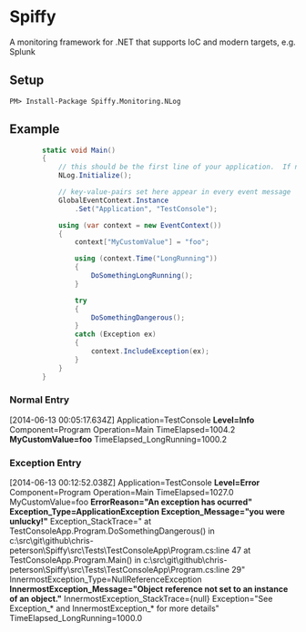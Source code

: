 # Spiffy
A monitoring framework for .NET that supports IoC and modern targets, e.g. Splunk

## Setup
`PM> Install-Package Spiffy.Monitoring.NLog`

## Example

```c#
        static void Main()
        {
            // this should be the first line of your application.  If not provided, the default behavior is to emit logs to the console.
            NLog.Initialize();

            // key-value-pairs set here appear in every event message
            GlobalEventContext.Instance
                .Set("Application", "TestConsole");

            using (var context = new EventContext())
            {
                context["MyCustomValue"] = "foo";

                using (context.Time("LongRunning"))
                {
                    DoSomethingLongRunning();
                }

                try
                {
                    DoSomethingDangerous();
                }
                catch (Exception ex)
                {
                    context.IncludeException(ex);
                }
            }
        }
```


### Normal Entry
[2014-06-13 00:05:17.634Z] Application=TestConsole **Level=Info** Component=Program Operation=Main TimeElapsed=1004.2 **MyCustomValue=foo** TimeElapsed_LongRunning=1000.2
 
 
### Exception Entry
[2014-06-13 00:12:52.038Z] Application=TestConsole **Level=Error** Component=Program Operation=Main TimeElapsed=1027.0 MyCustomValue=foo **ErrorReason="An exception has ocurred"** **Exception_Type=ApplicationException Exception_Message="you were unlucky!"** Exception_StackTrace="   at TestConsoleApp.Program.DoSomethingDangerous() in c:\src\git\github\chris-peterson\Spiffy\src\Tests\TestConsoleApp\Program.cs:line 47
   at TestConsoleApp.Program.Main() in c:\src\git\github\chris-peterson\Spiffy\src\Tests\TestConsoleApp\Program.cs:line 29" InnermostException_Type=NullReferenceException **InnermostException_Message="Object reference not set to an instance of an object."** InnermostException_StackTrace={null} Exception="See Exception_* and InnermostException_* for more details" TimeElapsed_LongRunning=1000.0


